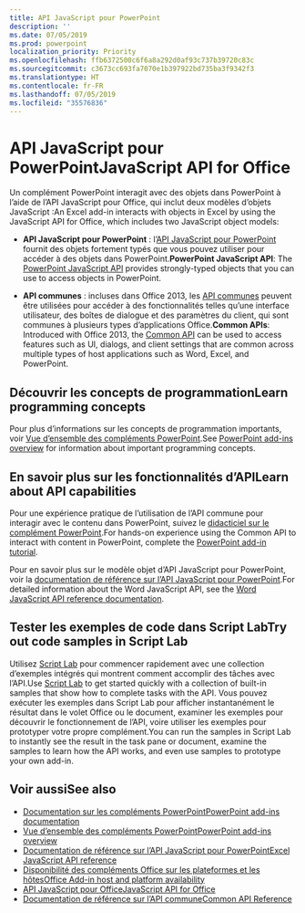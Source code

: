```yaml
---
title: API JavaScript pour PowerPoint
description: ''
ms.date: 07/05/2019
ms.prod: powerpoint
localization_priority: Priority
ms.openlocfilehash: ffb6372500c6f6a8a292d0af93c737b39720c83c
ms.sourcegitcommit: c3673cc693fa7070e1b397922bd735ba3f9342f3
ms.translationtype: HT
ms.contentlocale: fr-FR
ms.lasthandoff: 07/05/2019
ms.locfileid: "35576836"
---
```

# <a name="javascript-api-for-powerpoint"></a><span data-ttu-id="78f9e-102">API JavaScript pour PowerPoint</span><span class="sxs-lookup"><span data-stu-id="78f9e-102">JavaScript API for Office</span></span>

<span data-ttu-id="78f9e-103">Un complément PowerPoint interagit avec des objets dans PowerPoint à l’aide de l’API JavaScript pour Office, qui inclut deux modèles d’objets JavaScript :</span><span class="sxs-lookup"><span data-stu-id="78f9e-103">An Excel add-in interacts with objects in Excel by using the JavaScript API for Office, which includes two JavaScript object models:</span></span>

* <span data-ttu-id="78f9e-104">**API JavaScript pour PowerPoint** : l’[API JavaScript pour PowerPoint](/javascript/api/powerpoint) fournit des objets fortement typés que vous pouvez utiliser pour accéder à des objets dans PowerPoint.</span><span class="sxs-lookup"><span data-stu-id="78f9e-104">**PowerPoint JavaScript API**: The [PowerPoint JavaScript API](/javascript/api/powerpoint) provides strongly-typed objects that you can use to access objects in PowerPoint.</span></span> 

* <span data-ttu-id="78f9e-105">**API communes** : incluses dans Office 2013, les [API communes](/javascript/api/office) peuvent être utilisées pour accéder à des fonctionnalités telles qu’une interface utilisateur, des boîtes de dialogue et des paramètres du client, qui sont communes à plusieurs types d’applications Office.</span><span class="sxs-lookup"><span data-stu-id="78f9e-105">**Common APIs**: Introduced with Office 2013, the [Common API](/javascript/api/office) can be used to access features such as UI, dialogs, and client settings that are common across multiple types of host applications such as Word, Excel, and PowerPoint.</span></span>

## <a name="learn-programming-concepts"></a><span data-ttu-id="78f9e-106">Découvrir les concepts de programmation</span><span class="sxs-lookup"><span data-stu-id="78f9e-106">Learn programming concepts</span></span>

<span data-ttu-id="78f9e-107">Pour plus d’informations sur les concepts de programmation importants, voir [Vue d’ensemble des compléments PowerPoint](../../powerpoint/powerpoint-add-ins.md).</span><span class="sxs-lookup"><span data-stu-id="78f9e-107">See [PowerPoint add-ins overview](../../powerpoint/powerpoint-add-ins.md) for information about important programming concepts.</span></span>

## <a name="learn-about-api-capabilities"></a><span data-ttu-id="78f9e-108">En savoir plus sur les fonctionnalités d’API</span><span class="sxs-lookup"><span data-stu-id="78f9e-108">Learn about API capabilities</span></span>

<span data-ttu-id="78f9e-109">Pour une expérience pratique de l’utilisation de l’API commune pour interagir avec le contenu dans PowerPoint, suivez le [didacticiel sur le complément PowerPoint](../../tutorials/powerpoint-tutorial.md).</span><span class="sxs-lookup"><span data-stu-id="78f9e-109">For hands-on experience using the Common API to interact with content in PowerPoint, complete the [PowerPoint add-in tutorial](../../tutorials/powerpoint-tutorial.md).</span></span> 

<span data-ttu-id="78f9e-110">Pour en savoir plus sur le modèle objet d’API JavaScript pour PowerPoint, voir la [documentation de référence sur l’API JavaScript pour PowerPoint](/javascript/api/powerpoint).</span><span class="sxs-lookup"><span data-stu-id="78f9e-110">For detailed information about the Word JavaScript API, see the [Word JavaScript API reference documentation](/javascript/api/powerpoint).</span></span> 

## <a name="try-out-code-samples-in-script-lab"></a><span data-ttu-id="78f9e-111">Tester les exemples de code dans Script Lab</span><span class="sxs-lookup"><span data-stu-id="78f9e-111">Try out code samples in Script Lab</span></span>

<span data-ttu-id="78f9e-112">Utilisez [Script Lab](../../overview/explore-with-script-lab.md) pour commencer rapidement avec une collection d’exemples intégrés qui montrent comment accomplir des tâches avec l’API.</span><span class="sxs-lookup"><span data-stu-id="78f9e-112">Use [Script Lab](../../overview/explore-with-script-lab.md) to get started quickly with a collection of built-in samples that show how to complete tasks with the API.</span></span> <span data-ttu-id="78f9e-113">Vous pouvez exécuter les exemples dans Script Lab pour afficher instantanément le résultat dans le volet Office ou le document, examiner les exemples pour découvrir le fonctionnement de l’API, voire utiliser les exemples pour prototyper votre propre complément.</span><span class="sxs-lookup"><span data-stu-id="78f9e-113">You can run the samples in Script Lab to instantly see the result in the task pane or document, examine the samples to learn how the API works, and even use samples to prototype your own add-in.</span></span>

## <a name="see-also"></a><span data-ttu-id="78f9e-114">Voir aussi</span><span class="sxs-lookup"><span data-stu-id="78f9e-114">See also</span></span>

- [<span data-ttu-id="78f9e-115">Documentation sur les compléments PowerPoint</span><span class="sxs-lookup"><span data-stu-id="78f9e-115">PowerPoint add-ins documentation</span></span>](../../powerpoint/index.md)
- [<span data-ttu-id="78f9e-116">Vue d’ensemble des compléments PowerPoint</span><span class="sxs-lookup"><span data-stu-id="78f9e-116">PowerPoint add-ins overview</span></span>](../../powerpoint/powerpoint-add-ins.md)
- [<span data-ttu-id="78f9e-117">Documentation de référence sur l’API JavaScript pour PowerPoint</span><span class="sxs-lookup"><span data-stu-id="78f9e-117">Excel JavaScript API reference</span></span>](/javascript/api/powerpoint)
- [<span data-ttu-id="78f9e-118">Disponibilité des compléments Office sur les plateformes et les hôtes</span><span class="sxs-lookup"><span data-stu-id="78f9e-118">Office Add-in host and platform availability</span></span>](../../overview/office-add-in-availability.md)
- [<span data-ttu-id="78f9e-119">API JavaScript pour Office</span><span class="sxs-lookup"><span data-stu-id="78f9e-119">JavaScript API for Office</span></span>](../javascript-api-for-office.md)
- [<span data-ttu-id="78f9e-120">Documentation de référence sur l’API commune</span><span class="sxs-lookup"><span data-stu-id="78f9e-120">Common API Reference</span></span>](/javascript/api/office)
